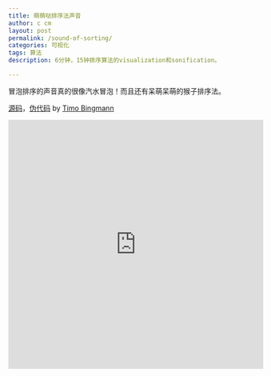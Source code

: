 ```yaml
---
title: 萌萌哒排序法声音
author: c cm
layout: post
permalink: /sound-of-sorting/
categories: 可视化
tags: 算法
description: 6分钟，15钟排序算法的visualization和sonification。

---
```

冒泡排序的声音真的很像汽水冒泡！而且还有呆萌呆萌的猴子排序法。

[源码](http://panthema.net/2013/sound-of-sorting/sound-of-sorting-0.6.5/src/SortAlgo.cpp.html)，[伪代码](http://panthema.net/2013/sound-of-sorting/SoS-CheatSheet.pdf) by [Timo Bingmann](http://panthema.net/2013/sound-of-sorting/)

<iframe height="498" width="510" src="http://player.youku.com/embed/XNTkwNzI5OTIw" frameborder="0" allowfullscreen></iframe>

